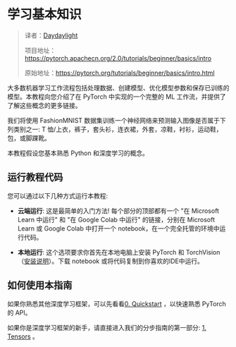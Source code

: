 # 学习基本知识

> 译者：[Daydaylight](https://github.com/Daydaylight)
>
> 项目地址：<https://pytorch.apachecn.org/2.0/tutorials/beginner/basics/intro>
>
> 原始地址：<https://pytorch.org/tutorials/beginner/basics/intro.html>


大多数机器学习工作流程包括处理数据、创建模型、优化模型参数和保存已训练的模型。本教程向您介绍了在 PyTorch 中实现的一个完整的 ML 工作流，并提供了了解这些概念的更多链接。

我们将使用 FashionMNIST 数据集训练一个神经网络来预测输入图像是否属于下列类别之一: T 恤/上衣，裤子，套头衫，连衣裙，外套，凉鞋，衬衫，运动鞋，包，或脚踝靴。


本教程假设您基本熟悉 Python 和深度学习的概念。

## 运行教程代码


您可以通过以下几种方式运行本教程:


- **云端运行**: 这是最简单的入门方法! 每个部分的顶部都有一个 "在 Microsoft Learn 中运行" 和 "在 Google Colab 中运行" 的链接，分别在 Microsoft Learn 或 Google Colab 中打开一个 notebook，在一个完全托管的环境中运行代码。

- **本地运行**: 这个选项要求你首先在本地电脑上安装 PyTorch 和 TorchVision（[安装说明](https://pytorch.org/get-started/locally/)）。下载 notebook 或将代码复制到你喜欢的IDE中运行。


## 如何使用本指南
如果你熟悉其他深度学习框架，可以先看看[0. Quickstart](quickstart_tutorial.html) ，以快速熟悉 PyTorch 的 API。

如果你是深度学习框架的新手，请直接进入我们的分步指南的第一部分: [1. Tensors](tensor_tutorial.html) 。


